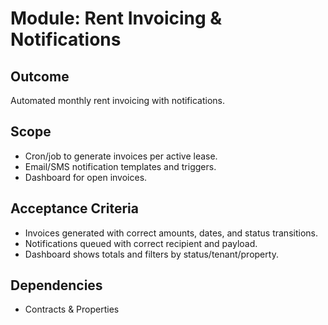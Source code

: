 # Module: Rent Invoicing & Notifications

## Outcome
Automated monthly rent invoicing with notifications.

## Scope
- Cron/job to generate invoices per active lease.
- Email/SMS notification templates and triggers.
- Dashboard for open invoices.

## Acceptance Criteria
- Invoices generated with correct amounts, dates, and status transitions.
- Notifications queued with correct recipient and payload.
- Dashboard shows totals and filters by status/tenant/property.

## Dependencies
- Contracts & Properties
